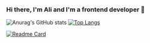 ### Hi there, I'm Ali  and I'm a frontend developer 👋

![Anurag's GitHub stats](https://github-readme-stats.vercel.app/api?username=AliOrujev&show_icons=true&theme=radical)
[![Top Langs](https://github-readme-stats.vercel.app/api/top-langs/?username=AliOrujev&layout=compact)](https://github.com/anuraghazra/github-readme-stats)

[![Readme Card](https://github-readme-stats.vercel.app/api/pin/?username=AliOrujev&repo=github-readme-stats)](https://github.com/anuraghazra/github-readme-stats)

